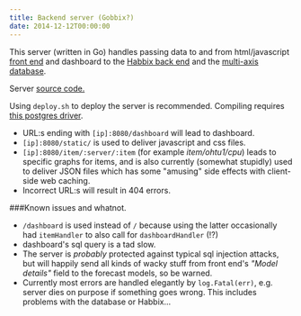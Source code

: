 ```yaml
---
title: Backend server (Gobbix?)
date: 2014-12-12T00:00:00
---
```


This server (written in Go) handles passing data to and from html/javascript [front end](https://github.com/Multi-Axis/multi-axis-graphs/wiki/Server-view-front-end-notes) and dashboard to the [Habbix back end](https://github.com/Multi-Axis/multi-axis-graphs/blob/master/Doc/Habbix.md) and the [multi-axis database](https://github.com/Multi-Axis/multi-axis-graphs/blob/master/Doc/DatabaseAndData.md).

Server [source code.](https://github.com/Multi-Axis/multi-axis-graphs/blob/master/zab2.go)

Using `deploy.sh` to deploy the server is recommended. Compiling  requires [this postgres driver](https://github.com/lib/pq). 

* URL:s ending with `[ip]:8080/dashboard` will lead to dashboard. 
* `[ip]:8080/static/` is used to deliver javascript and css files.
* `[ip]:8080/item/:server/:item` (for example *item/ohtu1/cpu*) leads to specific graphs for items, and is also currently (somewhat stupidly) used to deliver JSON files which has some "amusing" side effects with client-side web caching. 
* Incorrect URL:s will result in 404 errors.





###Known issues and whatnot.

* `/dashboard` is used instead of `/` because using the latter occasionally had `itemHandler` to also call for `dashboardHandler` (!?)
* dashboard's sql query is a tad slow.
* The server is *probably* protected against typical sql injection attacks, but will happily send all kinds of wacky stuff from front end's *"Model details"* field to the forecast models, so be warned.
* Currently most errors are handled elegantly by `log.Fatal(err)`, e.g. server dies on purpose if something goes wrong. This includes problems with the database or Habbix...
